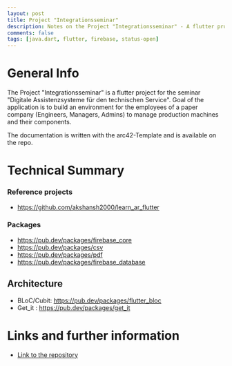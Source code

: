 ```yaml
---
layout: post
title: Project "Integrationsseminar"
description: Notes on the Project "Integrationsseminar" - A flutter project for the Seminar "Digitale Assistenzsysteme für den technischen Service"
comments: false
tags: [java.dart, flutter, firebase, status-open]
---
```



# General Info

The Project "Integrationsseminar" is a flutter project for the seminar "Digitale Assistenzsysteme für den technischen Service". Goal of the application is to build an environment for the employees of a paper company (Engineers, Managers, Admins) to manage production machines and their components.

The documentation is written with the arc42-Template and is available on the repo.


# Technical Summary

### Reference projects
- https://github.com/akshansh2000/learn_ar_flutter

### Packages
- https://pub.dev/packages/firebase_core
- https://pub.dev/packages/csv
- https://pub.dev/packages/pdf
- https://pub.dev/packages/firebase_database

## Architecture
- BLoC/Cubit: https://pub.dev/packages/flutter_bloc
- Get_it : https://pub.dev/packages/get_it

# Links and further information

* [Link to the repository](https://github.com/100xA/integrationFlutterApp)

